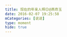 ```yaml
---
title: 现在的年亲人啊😔@燕奇玉
date: 2016-02-07 19:25:58
mCategories: [说说]
type: moment
hide: true
---
```


<div id="pics-20160207192558"></div>

<script>
var data = [
    {"link": "2016-02-07_000000.jpeg", "type": "shuoshuo"}
];
picsRender(data, "pics-20160207192558");
</script>
